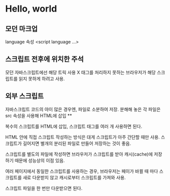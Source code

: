 # Hello, world
## 모던 마크업
language 속성 <script language ...>

## 스크립트 전후에 위치한 주석
모던 자바스크립트에선 해당 트릭 사용 X
태그를 처리하지 못하는 브라우저가 해당 스크립트를 읽지 못하게 하려고 사용.

## 외부 스크립트
자바스크립트 코드의 야이 많은 경우엔, 파일로 소분하여 저장.
분해해 놓은 각 파일은 src 속성을 사용해 HTML에 삽입
** <script src ="/path/to/script.js"></script>

복수의 스크립트를 HTML에 삽입, 스크립트 태그를 여러 개 사용하면 된다.

HTML 안에 직접 스크립트 작성하는 방식은 대게 스크립트가 아주 간단할 때만 사용. 스크립트가 길어지면 별개의 분리된 파일로 만들어 저장하는 것이 좋음.

스크립트를 별도의 파일에 작성하면 브라우저가 스크립트를 받아 캐시(cache)에 저장하기 때문에 성능상의 이점 있음.

여러 페이지에서 동일한 스크립트를 사용하는 경우, 브라우저는 페이가 바뀔 때 마다 스크립트를 새로 다운받지 않고 캐시로부터 스크립트를 가져와 사용.

스크립트 파일을 한 번만 다운받으면 된다.

<script> 태그는 src 속성과 내부 코드를 동시에 갖지 못한다.

## 과제
alert 창 띄우기
"자바스크립트!" 라는 메시지를 담고 잇는 alert 창을 띄워주는 페이지를 만들어보자.